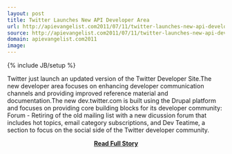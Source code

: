 ```yaml
---
layout: post
title: Twitter Launches New API Developer Area
url: http://apievangelist.com2011/07/11/twitter-launches-new-api-developer-area/
source: http://apievangelist.com2011/07/11/twitter-launches-new-api-developer-area/
domain: apievangelist.com2011
image: 
---
```

{% include JB/setup %}<p>Twitter just launch an updated version of the Twitter Developer Site.The new developer area focuses on enhancing developer communication channels and providing improved reference material and documentation.The new dev.twitter.com is built using the Drupal platform and focuses on providing core building blocks for its developer community: Forum - Retiring of the old mailing list with a new dicussion forum that includes hot topics, email category subscriptions, and Dev Teatime, a section to focus on the social side of the Twitter developer community.</p>
<center><p><a href="http://apievangelist.com2011/07/11/twitter-launches-new-api-developer-area/" style='padding:25px; font-sze:18px; font-weight: bold;'>Read Full Story</a></p></center>
